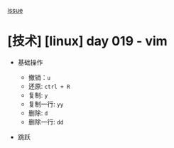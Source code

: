[issue](https://github.com/hoperyy/blog/issues/88)

# [技术] [linux] day 019 - vim

+   基础操作
    +   撤销：`u`
    +   还原: `ctrl + R`
    +   复制: `y`
    +   复制一行: `yy`
    +   删除: `d`
    +   删除一行: `dd`

+   跳跃

    

